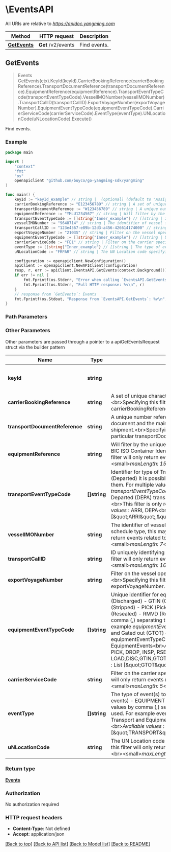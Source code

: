 # \EventsAPI

All URIs are relative to *https://apidoc.yangming.com*

Method | HTTP request | Description
------------- | ------------- | -------------
[**GetEvents**](EventsAPI.md#GetEvents) | **Get** /v2/events | Find events.



## GetEvents

> Events GetEvents(ctx).KeyId(keyId).CarrierBookingReference(carrierBookingReference).TransportDocumentReference(transportDocumentReference).EquipmentReference(equipmentReference).TransportEventTypeCode(transportEventTypeCode).VesselIMONumber(vesselIMONumber).TransportCallID(transportCallID).ExportVoyageNumber(exportVoyageNumber).EquipmentEventTypeCode(equipmentEventTypeCode).CarrierServiceCode(carrierServiceCode).EventType(eventType).UNLocationCode(uNLocationCode).Execute()

Find events.



### Example

```go
package main

import (
	"context"
	"fmt"
	"os"
	openapiclient "github.com/buyco/go-yangming-sdk/yangming"
)

func main() {
	keyId := "keyId_example" // string |  (optional) (default to "Assigned API Key")
	carrierBookingReference := "E123456789" // string | A set of unique characters provided by carrier to identify a booking.<br>Specifying this filter will only return events related to this particular carrierBookingReference.<br><small>*maxLength: 35*</small> (optional)
	transportDocumentReference := "W123456789" // string | A unique number reference allocated by the shipping line to the transport document and the main number used for the tracking of the status of the shipment.<br>Specifying this filter will only return events related to this particular transportDocumentReference <br><small>*maxLength: 20*</small> (optional)
	equipmentReference := "YMLU1234567" // string | Will filter by the unique identifier for the equipment, which should follow the BIC ISO Container Identification Number where possible.<br>Specifying this filter will only return events related to this particular equipmentReference<br><small>*maxLength: 15*</small> (optional)
	transportEventTypeCode := []string{"Inner_example"} // []string | Identifier for type of Transport event to filter by   - ARRI (Arrived)   - DEPA (Departed)  It is possible to select multiple values by comma (,) separating them. For multiple values the OR-operator is used. For example *transportEventTypeCode=ARRI,DEPA* matches **both** Arrived (ARRI) and Departed (DEPA) transport events.<br>Default is all transportEventTypeCodes.<br>This filter is only relevant when filtering on TransportEvents<br>*Available values* : ARRI, DEPA<br>*Default value* : ARRI,DEPA<br>*Example* : List [\"ARRI\",\"DEPA\"] (optional)
	vesselIMONumber := "9648714" // string | The identifier of vessel for which schedule details are published. Depending on schedule type, this may not be available yet.<br>Specifying this filter will only return events related to this particular vesselIMONumber. <br><small>*maxLength: 7*</small> (optional)
	transportCallID := "123e4567-e89b-12d3-a456-426614174000" // string | ID uniquely identifying a transport call, to filter events by.<br>Specifying this filter will only return events related to this particular transportCallID <br><small>*maxLength: 100*</small> (optional)
	exportVoyageNumber := "2103S" // string | Filter on the vessel operator-specific identifier of the export Voyage.<br>Specifying this filter will only return events related to this particular exportVoyageNumber. <br><small>*maxLength: 50*</small> (optional)
	equipmentEventTypeCode := []string{"Inner_example"} // []string | Unique identifier for equipmentEventTypeCode.   - LOAD (Loaded)   - DISC (Discharged)   - GTIN (Gated in)   - GTOT (Gated out)   - STUF (Stuffed)   - STRP (Stripped)   - PICK (Pick-up)   - DROP (Drop-off)   - INSP (Inspected)   - RSEA (Resealed)   - RMVD (Removed)  It is possible to select multiple values by comma (,) separating them. For multiple values the OR-operator is used. For example *equipmentEventTypeCode=GTIN,GTOT* matches **both** Gated in (GTIN) and Gated out (GTOT) equipment events.<br>Default is all equipmentEventTypeCodes.<br>This filter is only relevant when filtering on EquipmentEvents<br>*Available values* : LOAD, DISC, GTIN, GTOT, STUF, STRP, PICK, DROP, INSP, RSEA, RMVD<br>*Default value* : LOAD,DISC,GTIN,GTOT,STUF,STRP,PICK,DROP,INSP,RSEA,RMVD<br>*Example* : List [\"GTOT\",\"GTIN\"] (optional)
	carrierServiceCode := "FE1" // string | Filter on the carrier specific identifier of the service.<br>Specifying this filter will only return events related to this particular carrierServiceCode.<br><small>*maxLength: 5*</small> (optional)
	eventType := []string{"Inner_example"} // []string | The type of event(s) to filter by. Possible values are   - TRANSPORT (Transport events)   - EQUIPMENT (Equipment events)  It is possible to select multiple values by comma (,) separating them. For multiple values the OR-operator is used. For example eventType=TRANSPORT,EQUIPMENT matches both Transport and Equipment events.<br>Default value is all event types.<br>*Available values* : TRANSPORT, EQUIPMENT<br>*Example* : List [\"TRANSPORT\",\"EQUIPMENT\"] (optional)
	uNLocationCode := "FRPAR" // string | The UN Location code specifying where the place is located.<br>Specifying this filter will only return events related to this particular UN Location code.<br><small>*maxLength: 5*</small> (optional)

	configuration := openapiclient.NewConfiguration()
	apiClient := openapiclient.NewAPIClient(configuration)
	resp, r, err := apiClient.EventsAPI.GetEvents(context.Background()).KeyId(keyId).CarrierBookingReference(carrierBookingReference).TransportDocumentReference(transportDocumentReference).EquipmentReference(equipmentReference).TransportEventTypeCode(transportEventTypeCode).VesselIMONumber(vesselIMONumber).TransportCallID(transportCallID).ExportVoyageNumber(exportVoyageNumber).EquipmentEventTypeCode(equipmentEventTypeCode).CarrierServiceCode(carrierServiceCode).EventType(eventType).UNLocationCode(uNLocationCode).Execute()
	if err != nil {
		fmt.Fprintf(os.Stderr, "Error when calling `EventsAPI.GetEvents``: %v\n", err)
		fmt.Fprintf(os.Stderr, "Full HTTP response: %v\n", r)
	}
	// response from `GetEvents`: Events
	fmt.Fprintf(os.Stdout, "Response from `EventsAPI.GetEvents`: %v\n", resp)
}
```

### Path Parameters



### Other Parameters

Other parameters are passed through a pointer to a apiGetEventsRequest struct via the builder pattern


Name | Type | Description  | Notes
------------- | ------------- | ------------- | -------------
 **keyId** | **string** |  | [default to &quot;Assigned API Key&quot;]
 **carrierBookingReference** | **string** | A set of unique characters provided by carrier to identify a booking.&lt;br&gt;Specifying this filter will only return events related to this particular carrierBookingReference.&lt;br&gt;&lt;small&gt;*maxLength: 35*&lt;/small&gt; | 
 **transportDocumentReference** | **string** | A unique number reference allocated by the shipping line to the transport document and the main number used for the tracking of the status of the shipment.&lt;br&gt;Specifying this filter will only return events related to this particular transportDocumentReference &lt;br&gt;&lt;small&gt;*maxLength: 20*&lt;/small&gt; | 
 **equipmentReference** | **string** | Will filter by the unique identifier for the equipment, which should follow the BIC ISO Container Identification Number where possible.&lt;br&gt;Specifying this filter will only return events related to this particular equipmentReference&lt;br&gt;&lt;small&gt;*maxLength: 15*&lt;/small&gt; | 
 **transportEventTypeCode** | **[]string** | Identifier for type of Transport event to filter by   - ARRI (Arrived)   - DEPA (Departed)  It is possible to select multiple values by comma (,) separating them. For multiple values the OR-operator is used. For example *transportEventTypeCode&#x3D;ARRI,DEPA* matches **both** Arrived (ARRI) and Departed (DEPA) transport events.&lt;br&gt;Default is all transportEventTypeCodes.&lt;br&gt;This filter is only relevant when filtering on TransportEvents&lt;br&gt;*Available values* : ARRI, DEPA&lt;br&gt;*Default value* : ARRI,DEPA&lt;br&gt;*Example* : List [\&quot;ARRI\&quot;,\&quot;DEPA\&quot;] | 
 **vesselIMONumber** | **string** | The identifier of vessel for which schedule details are published. Depending on schedule type, this may not be available yet.&lt;br&gt;Specifying this filter will only return events related to this particular vesselIMONumber. &lt;br&gt;&lt;small&gt;*maxLength: 7*&lt;/small&gt; | 
 **transportCallID** | **string** | ID uniquely identifying a transport call, to filter events by.&lt;br&gt;Specifying this filter will only return events related to this particular transportCallID &lt;br&gt;&lt;small&gt;*maxLength: 100*&lt;/small&gt; | 
 **exportVoyageNumber** | **string** | Filter on the vessel operator-specific identifier of the export Voyage.&lt;br&gt;Specifying this filter will only return events related to this particular exportVoyageNumber. &lt;br&gt;&lt;small&gt;*maxLength: 50*&lt;/small&gt; | 
 **equipmentEventTypeCode** | **[]string** | Unique identifier for equipmentEventTypeCode.   - LOAD (Loaded)   - DISC (Discharged)   - GTIN (Gated in)   - GTOT (Gated out)   - STUF (Stuffed)   - STRP (Stripped)   - PICK (Pick-up)   - DROP (Drop-off)   - INSP (Inspected)   - RSEA (Resealed)   - RMVD (Removed)  It is possible to select multiple values by comma (,) separating them. For multiple values the OR-operator is used. For example *equipmentEventTypeCode&#x3D;GTIN,GTOT* matches **both** Gated in (GTIN) and Gated out (GTOT) equipment events.&lt;br&gt;Default is all equipmentEventTypeCodes.&lt;br&gt;This filter is only relevant when filtering on EquipmentEvents&lt;br&gt;*Available values* : LOAD, DISC, GTIN, GTOT, STUF, STRP, PICK, DROP, INSP, RSEA, RMVD&lt;br&gt;*Default value* : LOAD,DISC,GTIN,GTOT,STUF,STRP,PICK,DROP,INSP,RSEA,RMVD&lt;br&gt;*Example* : List [\&quot;GTOT\&quot;,\&quot;GTIN\&quot;] | 
 **carrierServiceCode** | **string** | Filter on the carrier specific identifier of the service.&lt;br&gt;Specifying this filter will only return events related to this particular carrierServiceCode.&lt;br&gt;&lt;small&gt;*maxLength: 5*&lt;/small&gt; | 
 **eventType** | **[]string** | The type of event(s) to filter by. Possible values are   - TRANSPORT (Transport events)   - EQUIPMENT (Equipment events)  It is possible to select multiple values by comma (,) separating them. For multiple values the OR-operator is used. For example eventType&#x3D;TRANSPORT,EQUIPMENT matches both Transport and Equipment events.&lt;br&gt;Default value is all event types.&lt;br&gt;*Available values* : TRANSPORT, EQUIPMENT&lt;br&gt;*Example* : List [\&quot;TRANSPORT\&quot;,\&quot;EQUIPMENT\&quot;] | 
 **uNLocationCode** | **string** | The UN Location code specifying where the place is located.&lt;br&gt;Specifying this filter will only return events related to this particular UN Location code.&lt;br&gt;&lt;small&gt;*maxLength: 5*&lt;/small&gt; | 

### Return type

[**Events**](Events.md)

### Authorization

No authorization required

### HTTP request headers

- **Content-Type**: Not defined
- **Accept**: application/json

[[Back to top]](#) [[Back to API list]](../README.md#documentation-for-api-endpoints)
[[Back to Model list]](../README.md#documentation-for-models)
[[Back to README]](../README.md)

